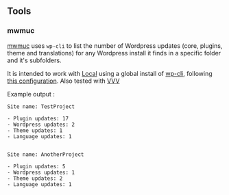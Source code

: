 ## Tools

### mwmuc

[mwmuc](https://github.com/mwmdev/tools/blob/main/wpcli-updates-checker.py) uses `wp-cli` to list the number of Wordpress updates (core, plugins, theme and translations) for any Wordpress install it finds in a specific folder and it's subfolders.

It is intended to work with [Local](https://localwp.com/) using a global install of [wp-cli](https://wp-cli.org/), following [this configuration](https://salferrarello.com/wp-cli-local-by-flywheel-without-ssh/). Also tested with [VVV](https://varyingvagrantvagrants.org/)

Example output :

```
Site name: TestProject

- Plugin updates: 17
- Wordpress updates: 2
- Theme updates: 1
- Language updates: 1


Site name: AnotherProject

- Plugin updates: 5 
- Wordpress updates: 1
- Theme updates: 2
- Language updates: 1
```
